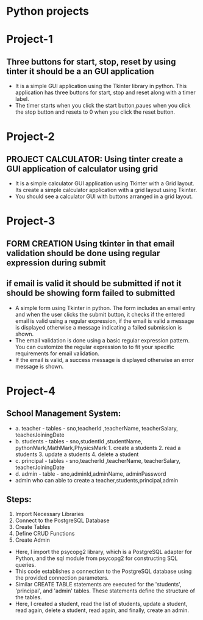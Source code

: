 # Python projects

# Project-1
## Three buttons for start, stop, reset by using tinter it should be a an GUI application

* It is a simple GUI application using the Tkinter library in python. This application has three buttons
  for start, stop and reset along with a timer label.
* The timer starts when you click the start button,paues when you click the stop button and resets to 0
  when you click the reset button.

# Project-2
## PROJECT CALCULATOR: Using tinter create a GUI application of calculator using grid

* It is a simple calculator GUI application using Tkinter with a Grid layout. Its create a simple calculator
  application with a grid layout using Tkinter.
* You should see a calculator GUI with buttons arranged in a grid layout.

# Project-3
## FORM CREATION  Using tkinter in that email validation should be done using regular expression during submit 
## if email is valid it should be submitted if not it should be showing form failed to submitted

* A simple form using Tkinter in python. The form includes an email entry and when the user clicks the submit button,
  it checks if the entered email is valid using a regular expression, if the email is valid a message is displayed
  otherwise a message indicating a failed submission is shown.
* The email validation is done using a basic regular expression pattern. You can customize the regular expression to
  to fit your specific requirements for email validation.
* If the email is valid, a success message is displayed otherwise an error message is shown.
  
# Project-4
## School Management System:
* a. teacher - tables - sno,teacherId ,teacherName, teacherSalary, teacherJoiningDate
* b. students - tables - sno,studentId ,studentName, pythonMark,MathMark,PhysicsMark
        1. create a students
   		  2. read a students 
   		  3. update a students
   		  4. delete a student
* c. principal - tables - sno,teacherId ,teacherName, teacherSalary, teacherJoiningDate
* d. admin - table - sno,adminId,adminName, adminPassword
* admin who can able to create a teacher,students,principal,admin

## Steps:
1. Import Necessary Libraries
2. Connect to the PostgreSQL Database
3. Create Tables
4. Define CRUD Functions
5. Create Admin

* Here, I import the psycopg2 library, which is a PostgreSQL adapter for Python, and the sql module from psycopg2 for constructing SQL queries.
* This code establishes a connection to the PostgreSQL database using the provided connection parameters.
* Similar CREATE TABLE statements are executed for the 'students', 'principal', and 'admin' tables. These statements define the structure of the tables.
* Here, I created a student, read the list of students, update a student, read again, delete a student, read again, and finally, create an admin.


